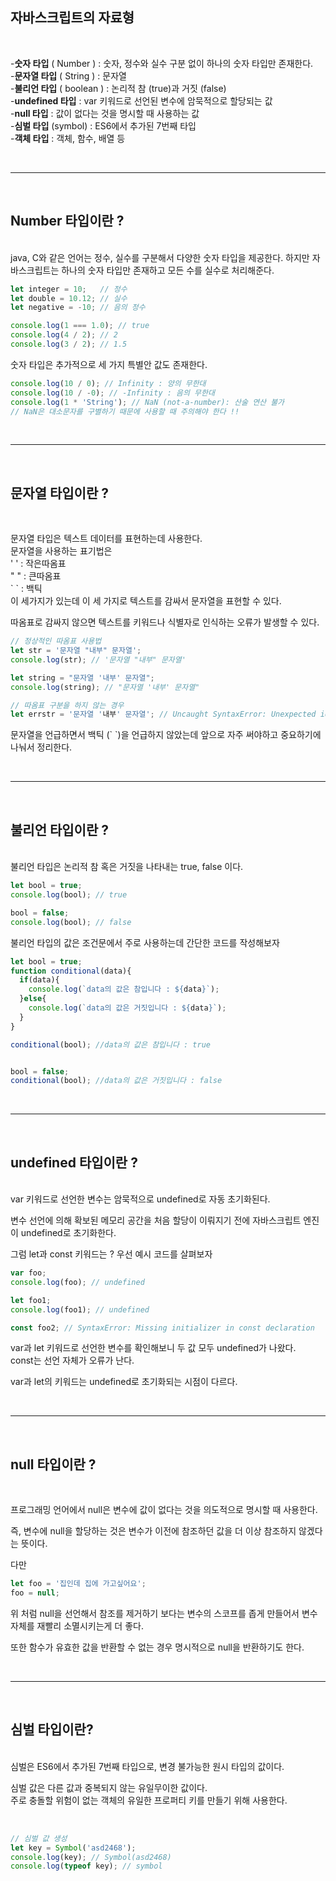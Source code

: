 ## 자바스크립트의 자료형
<br>

-**숫자 타입** ( Number ) : 숫자, 정수와 실수 구분 없이 하나의 숫자 타입만 존재한다.  
-**문자열 타입** ( String ) : 문자열  
-**불리언 타입** ( boolean ) : 논리적 참 (true)과 거짓 (false)  
-**undefined 타입** : var 키워드로 선언된 변수에 암묵적으로 할당되는 값  
-**null 타입** : 값이 없다는 것을 명시할 때 사용하는 값  
-**심벌 타입** (symbol) : ES6에서 추가된 7번째 타입  
-**객체 타입** : 객체, 함수, 배열 등  

<br>

***

<br>

## Number 타입이란 ?  

<br>
java, C와 같은 언어는 정수, 실수를 구분해서 다양한 숫자 타입을 제공한다.   
하지만 자바스크립트는 하나의 숫자 타입만 존재하고 모든 수를 실수로 처리해준다.

<br>

```js
let integer = 10; 	// 정수
let double = 10.12;	// 실수
let negative = -10;	// 음의 정수

console.log(1 === 1.0); // true
console.log(4 / 2); // 2
console.log(3 / 2); // 1.5
```

숫자 타입은 추가적으로 세 가지 특별안 값도 존재한다.


```js
console.log(10 / 0); // Infinity : 양의 무한대
console.log(10 / -0); // -Infinity : 음의 무한대
console.log(1 * 'String'); // NaN (not-a-number): 산술 연산 불가
// NaN은 대소문자를 구별하기 때문에 사용할 때 주의해야 한다 !!
```

<br>

***

<br>

## 문자열 타입이란 ?

<br>

문자열 타입은 텍스트 데이터를 표현하는데 사용한다.  
문자열을 사용하는 표기법은  
' ' : 작은따옴표  
" " : 큰따옴표  
\` \` : 백틱  
이 세가지가 있는데 이 세 가지로 텍스트를 감싸서 문자열을 표현할 수 있다.

따옴표로 감싸지 않으면 텍스트를 키워드나 식별자로 인식하는 오류가 발생할 수 있다.


```js
// 정상적인 따옴표 사용법
let str = '문자열 "내부" 문자열'; 
console.log(str); // '문자열 "내부" 문자열'

let string = "문자열 '내부' 문자열";
console.log(string); // "문자열 '내부' 문자열"

// 따옴표 구분을 하지 않는 경우
let errstr = '문자열 '내부' 문자열'; // Uncaught SyntaxError: Unexpected identifier '내부'

```

문자열을 언급하면서 백틱 (\` \`)을 언급하지 않았는데 앞으로 자주 써야하고 중요하기에 나눠서 정리한다.

<br>

***

<br>

## 불리언 타입이란 ?  
<br>
불리언 타입은 논리적 참 혹은 거짓을 나타내는 true, false 이다.

<br>

```js
let bool = true;
console.log(bool); // true

bool = false;
console.log(bool); // false
```
불리언 타입의 값은 조건문에서 주로 사용하는데 간단한 코드를 작성해보자

```js
let bool = true;
function conditional(data){
  if(data){
    console.log(`data의 값은 참입니다 : ${data}`);
  }else{
    console.log(`data의 값은 거짓입니다 : ${data}`);
  }
}

conditional(bool); //data의 값은 참입니다 : true


bool = false;
conditional(bool); //data의 값은 거짓입니다 : false

```

<br>

***

<br>

## undefined 타입이란 ?
<br>
var 키워드로 선언한 변수는 암묵적으로 undefined로 자동 초기화된다.

변수 선언에 의해 확보된 메모리 공간을 처음 할당이 이뤄지기 전에 자바스크립트 엔진이 undefined로 초기화한다.



그럼 let과 const 키워드는 ?
우선 예시 코드를 살펴보자
```js
var foo;
console.log(foo); // undefined

let foo1;
console.log(foo1); // undefined

const foo2; // SyntaxError: Missing initializer in const declaration

```
var과 let 키워드로 선언한 변수를 확인해보니 두 값 모두 undefined가 나왔다.  
const는 선언 자체가 오류가 난다.

var과 let의 키워드는 undefined로 초기화되는 시점이 다르다.

<br>

***

<br>

## null 타입이란 ?

<br>

프로그래밍 언어에서 null은 변수에 값이 없다는 것을 의도적으로 명시할 때 사용한다.

즉, 변수에 null을 할당하는 것은 변수가 이전에 참조하던 값을 더 이상 참조하지 않겠다는 뜻이다.

다만
```js
let foo = '집인데 집에 가고싶어요';
foo = null;
```
위 처럼 null을 선언해서 참조를 제거하기 보다는 
변수의 스코프를 좁게 만들어서 변수 자체를 재빨리 소멸시키는게 더 좋다.

또한 함수가 유효한 값을 반환할 수 없는 경우 명시적으로 null을 반환하기도 한다.

<br>

***

<br>

## 심벌 타입이란?
<br>
심벌은 ES6에서 추가된 7번째 타입으로, 변경 불가능한 원시 타입의 값이다.

심벌 값은 다른 값과 중복되지 않는 유일무이한 값이다.  
주로 충돌할 위험이 없는 객체의 유일한 프로퍼티 키를 만들기 위해 사용한다.

<br>

```js
// 심벌 값 생성
let key = Symbol('asd2468');
console.log(key); // Symbol(asd2468)
console.log(typeof key); // symbol
```


